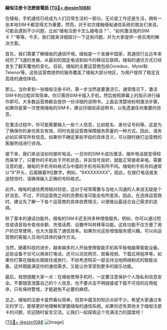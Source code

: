 **緬甸注册卡怎麽接電話 [[TG💪+ @esim1088](https://t.me/s/esim1088)]**

在缅甸，手机通信已经成为人们日常生活的一部分。无论是工作还是生活，拥有一张本地SIM卡都显得尤为重要。然而，对于初次接触缅甸通信系统的朋友们来说，可能会遇到不少问题，比如“缅甸注册卡怎么接电话？”、“如何激活我的SIM卡？”等等。今天，我们就来详细探讨一下这些问题，并为大家提供一些实用的解决方案。

首先，我们需要了解缅甸的通信环境。缅甸是一个发展中国家，其通信行业近年来经历了飞速的发展。从最初的固定电话到如今的移动互联网，缅甸的通讯方式已经发生了翻天覆地的变化。目前，缅甸的主要运营商包括Ooredoo、Mytel和Telenor等。这些运营商提供的服务覆盖了缅甸大部分地区，为用户提供了稳定且高效的通信体验。

那么，当你拿到一张缅甸注册卡时，第一步当然是要激活它。通常情况下，激活SIM卡的过程非常简单。你只需将SIM卡插入手机，然后按照屏幕上的指示进行操作即可。大多数运营商都会提供一份详细的说明书，上面会清楚地标明激活步骤。如果你是第一次使用缅甸的SIM卡，建议仔细阅读说明书，以免遗漏任何重要的信息。

在激活过程中，你可能需要输入一些个人信息，比如姓名、身份证号码等。这是为了确保你的身份真实有效，同时也是运营商保障服务质量的一种方式。因此，请务必如实填写所有信息。如果你不确定某些字段的具体含义，可以随时拨打运营商的客服热线进行咨询。

接下来，我们来谈谈如何接听电话。一旦你的SIM卡成功激活，接听电话就变得轻而易举了。只要你的手机处于开机状态，并且信号良好，就能正常接收来电。需要注意的是，缅甸的手机号码格式与中国的手机号码有所不同。缅甸的手机号码通常以“9”开头，后面跟着9位数字。例如，“9XXXXXXXX”。因此，在拨打电话或发送短信时，请确保输入正确的号码格式。

此外，缅甸的通信费用相对较低，这对于经常需要与当地人沟通的人来说无疑是个好消息。不过，不同运营商之间的资费标准可能会有所差异。因此，在选择运营商时，建议先了解一下各个运营商的具体收费情况，以便做出最适合自己需求的选择。

除了基本的通话功能外，缅甸的SIM卡还支持多种增值服务。例如，你可以通过短信或语音指令查询余额、充值话费、设置呼叫转移等功能。这些功能不仅方便了用户的日常使用，也大大提高了通信效率。如果你对这些增值服务感兴趣，可以向运营商的客服人员询问具体的操作方法。

当然，随着科技的进步，越来越多的人开始使用智能手机和平板电脑等智能设备。这些设备不仅可以用来打电话，还可以浏览网页、观看视频、下载应用程序等。如果你打算在缅甸长期居住或旅行，不妨考虑购买一部支持当地网络制式的智能设备。这样既能满足你的通信需求，又能让你享受到更多的娱乐功能。

最后，我想提醒大家一点：在缅甸使用手机时，一定要注意保护个人隐私和信息安全。不要随意泄露自己的个人信息，也不要点击不明链接或下载不可信的应用程序。只有保持警惕，才能避免不必要的麻烦。

总之，缅甸的注册卡虽然看似简单，但其中蕴含的知识点却不少。希望大家通过本文的学习，能够更好地理解和掌握缅甸的通信系统。如果你还有其他关于缅甸注册卡的问题，欢迎随时留言交流。让我们一起探索这个充满活力的国度吧！

[[TG💪+ @esim1088](https://t.me/s/esim1088) ![Image](https://i.postimg.cc/4NQfJmqS/Snipaste-2025-05-13-00-14-12.png)]